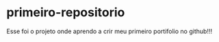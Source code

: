 # primeiro-repositorio

Esse foi o projeto onde aprendo a crir meu primeiro portifolio no github!!!
